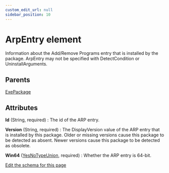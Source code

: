 ```yaml
---
custom_edit_url: null
sidebar_position: 10
---
```

# ArpEntry element
Information about the Add/Remove Programs entry that is installed by the package. ArpEntry may not be specified with DetectCondition or UninstallArguments.

## Parents
[ExePackage](exepackage.md)

## Attributes
**Id** (String, required)
  : The id of the ARP entry.

**Version** (String, required)
  : The DisplayVersion value of the ARP entry that is installed by this package. Older or missing versions cause this package to be detected as absent. Newer versions cause this package to be detected as obsolete.

**Win64** ([YesNoTypeUnion](yesnotype.md 'Values of this type will either be "yes"/"true" or "no"/"false".'), required)
  : Whether the ARP entry is 64-bit.


[Edit the schema for this page](https://github.com/wixtoolset/web/blob/master/src/xsd4/wix.xsd)